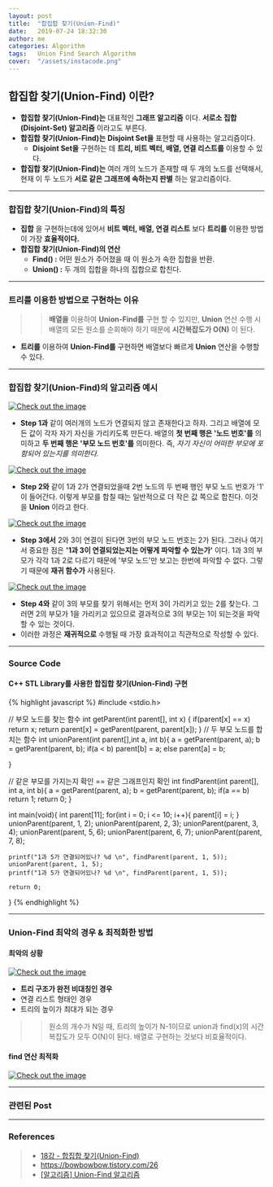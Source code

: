 ```yaml
---
layout: post
title:  "합집합 찾기(Union-Find)"
date:   2019-07-24 18:32:30
author: me
categories: Algorithm
tags:	Union Find Search Algorithm
cover:  "/assets/instacode.png"
---
```


## 합집합 찾기(Union-Find) 이란?
* __합집합 찾기(Union-Find)는__ 대표적인 __그래프 알고리즘__ 이다. __서로소 집합(Disjoint-Set) 알고리즘__ 이라고도 부른다.
* __합집합 찾기(Union-Find)는__ __Disjoint Set을__ 표현할 때 사용하는 알고리즘이다.
  *  __Disjoint Set을__ 구현하는 데 __트리, 비트 벡터, 배열, 연결 리스트를__ 이용할 수 있다. 
* __합집합 찾기(Union-Find)는__ 여러 개의 노드가 존재할 때 두 개의 노드를 선택해서, 현재 이 두 노드가 __서로 같은 그래프에 속하는지 판별__ 하는 알고리즘이다.


<hr/>


### 합집합 찾기(Union-Find)의 특징
* __집합__ 을 구현하는데에 있어서 __비트 벡터, 배열, 연결 리스트__ 보다 __트리를__ 이용한 방법이 가장 __효율적이다.__
* __합집합 찾기(Union-Find)의 연산__
  * __Find() :__ 어떤 원소가 주어졌을 때 이 원소가 속한 집합을 반환.
  * __Union() :__ 두 개의 집합을 하나의 집합으로 합친다.


<hr/>


### 트리를 이용한 방법으로 구현하는 이유
>> __배열을__ 이용하여 __Union-Find를__ 구현 할 수 있지만, __Union__ 연산 수행 시 배열의 모든 원소를 순회해야 하기 때문에 __시간복잡도가 O(N)__ 이 된다. 
* __트리를__ 이용하여 __Union-Find를__ 구현하면 배열보다 빠르게 __Union__ 연산을 수행할 수 있다.


<hr/>


### 합집합 찾기(Union-Find)의 알고리즘 예시

<a href="{{ site.algorithm_img }}/unionfind1.JPG" data-lightbox="falcon9-large" data-title="Check out the image">
  <img src="{{ site.algorithm_img }}/unionfind1.JPG" title="Check out the image">
</a>

* __Step 1과__ 같이 여러개의 노드가 연결되지 않고 존재한다고 하자. 그리고 배열에 모든 값이 각자 자기 자신을 가리키도록 만든다. 배열의 __첫 번째 행은 '노드 번호'를__ 의미하고 __두 번째 행은 '부모 노드 번호'를__ 의미한다. 즉, _자기 자신이 어떠한 부모에 포함되어 있는지를 의미한다._ 

<a href="{{ site.algorithm_img }}/unionfind2.JPG" data-lightbox="falcon9-large" data-title="Check out the image">
  <img src="{{ site.algorithm_img }}/unionfind2.JPG" title="Check out the image">
</a>

* __Step 2와__ 같이 1과 2가 연결되었을때 2번 노드의 두 번째 행인 부모 노드 번호가 '1' 이 들어간다. 이렇게 부모를 합칠 때는 일반적으로 더 작은 값 쪽으로 합친다. 이것을 __Union__ 이라고 한다.

<a href="{{ site.algorithm_img }}/unionfind3.JPG" data-lightbox="falcon9-large" data-title="Check out the image">
  <img src="{{ site.algorithm_img }}/unionfind3.JPG" title="Check out the image">
</a>

* __Step 3에서__ 2와 3이 연결이 된다면 3번의 부모 노드 번호는 2가 된다. 그러나 여기서 중요한 점은 __'1과 3이 연결되었는지는 어떻게 파악할 수 있는가'__ 이다. 1과 3의 부모가 각각 1과 2로 다르기 때문에 '부모 노드'만 보고는 한번에 파악할 수 없다. 그렇기 때문에 __재귀 함수가__ 사용된다.

<a href="{{ site.algorithm_img }}/unionfind4.JPG" data-lightbox="falcon9-large" data-title="Check out the image">
  <img src="{{ site.algorithm_img }}/unionfind4.JPG" title="Check out the image">
</a>

* __Step 4와__ 같이 3의 부모를 찾기 위해서는 먼저 3이 가리키고 있는 2를 찾는다. 그러면 2의 부모가 1을 가리키고 있으므로 결과적으로 3의 부모는 1이 되는것을 파악할 수 있는 것이다.
* 이러한 과정은 __재귀적으로__ 수행될 때 가장 효과적이고 직관적으로 작성할 수 있다. 


<hr/>


### Source Code


#### C++ STL Library를 사용한 합집합 찾기(Union-Find) 구현

{% highlight javascript %}
#include <stdio.h>

// 부모 노드를 찾는 함수 
int getParent(int parent[], int x) {
	if(parent[x] == x) return x;
	return parent[x] = getParent(parent, parent[x]);
} 
// 두 부모 노드를 합치는 함수 
int unionParent(int parent[],int a, int b){
	a = getParent(parent, a);
	b = getParent(parent, b);
	if(a < b) parent[b] = a;
	else parent[a] = b;
	
}

// 같은 부모를 가지는지 확인 == 같은 그래프인지 확인 
int findParent(int parent[], int a, int b){
	a = getParent(parent, a);
	b = getParent(parent, b);
	if(a == b) return 1;
	return 0;
}

int main(void){
	int parent[11];
	for(int i = 0; i <= 10; i++){
		parent[i] = i;
	}
	unionParent(parent, 1, 2);
	unionParent(parent, 2, 3);
	unionParent(parent, 3, 4);
	unionParent(parent, 5, 6);
	unionParent(parent, 6, 7);
	unionParent(parent, 7, 8);
	
	printf("1과 5가 연결되어있나? %d \n", findParent(parent, 1, 5));
	unionParent(parent, 1, 5);
	printf("1과 5가 연결되어있나? %d \n", findParent(parent, 1, 5));
	
	return 0;
}
{% endhighlight %}


<hr/>


### Union-Find 최악의 경우 & 최적화한 방법

#### 최악의 상황
<a href="{{ site.algorithm_img }}/unionfindworstcase.JPG" data-lightbox="falcon9-large" data-title="Check out the image">
  <img src="{{ site.algorithm_img }}/unionfindworstcase.JPG" title="Check out the image">
</a>

* __트리 구조가 완전 비대칭인 경우__
* 연결 리스트 형태인 경우
* 트리의 높이가 최대가 되는 경우
>> 원소의 개수가 N일 때, 트리의 높이가 N-1이므로 union과 find(x)의 시간 복잡도가 모두 O(N)이 된다.
>> 배열로 구현하는 것보다 비효율적이다.

#### find 연산 최적화
<a href="{{ site.algorithm_img }}/unionfindpathcompressionnew.JPG" data-lightbox="falcon9-large" data-title="Check out the image">
  <img src="{{ site.algorithm_img }}/unionfindpathcompressionnew.JPG" title="Check out the image">
</a>


<hr/>


### 관련된 Post



<hr/>


### References
> * <a href="https://www.youtube.com/watch?v=AMByrd53PHM&list=PLRx0vPvlEmdDHxCvAQS1_6XV4deOwfVrz&index=18">18강 - 합집합 찾기(Union-Find)<a>
> * <a href="https://bowbowbow.tistory.com/26">https://bowbowbow.tistory.com/26<a>
> * <a href="https://gmlwjd9405.github.io/2018/08/31/algorithm-union-find.html">[알고리즘] Union-Find 알고리즘<a>